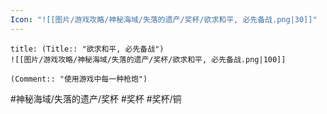 ```yaml
---
Icon: "![[图片/游戏攻略/神秘海域/失落的遗产/奖杯/欲求和平, 必先备战.png|30]]"
---
```

```ad-common-bronze-trophy
title: (Title:: "欲求和平, 必先备战")
![[图片/游戏攻略/神秘海域/失落的遗产/奖杯/欲求和平, 必先备战.png|100]]

(Comment:: "使用游戏中每一种枪炮")
```

#神秘海域/失落的遗产/奖杯 #奖杯 #奖杯/铜

